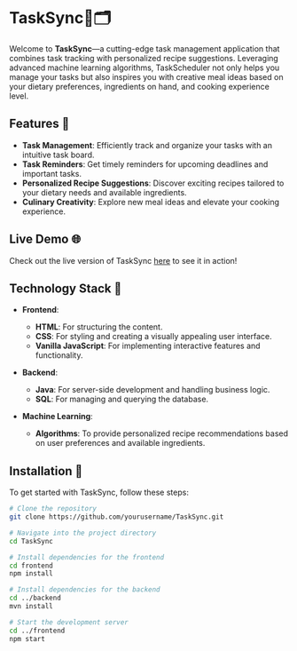 # TaskSync🍲🗂️

Welcome to **TaskSync**—a cutting-edge task management application that combines task tracking with personalized recipe suggestions. Leveraging advanced machine learning algorithms, TaskScheduler not only helps you manage your tasks but also inspires you with creative meal ideas based on your dietary preferences, ingredients on hand, and cooking experience level.

## Features 🚀

- **Task Management**: Efficiently track and organize your tasks with an intuitive task board.
- **Task Reminders**: Get timely reminders for upcoming deadlines and important tasks.
- **Personalized Recipe Suggestions**: Discover exciting recipes tailored to your dietary needs and available ingredients.
- **Culinary Creativity**: Explore new meal ideas and elevate your cooking experience.

## Live Demo 🌐

Check out the live version of TaskSync [here](https://hoangsonww.github.io/The-Ultimate-Task-Board) to see it in action!

## Technology Stack 🌟

- **Frontend**:
  - **HTML**: For structuring the content.
  - **CSS**: For styling and creating a visually appealing user interface.
  - **Vanilla JavaScript**: For implementing interactive features and functionality.

- **Backend**:
  - **Java**: For server-side development and handling business logic.
  - **SQL**: For managing and querying the database.

- **Machine Learning**:
  - **Algorithms**: To provide personalized recipe recommendations based on user preferences and available ingredients.

## Installation 🔧

To get started with TaskSync, follow these steps:

```bash
# Clone the repository
git clone https://github.com/yourusername/TaskSync.git

# Navigate into the project directory
cd TaskSync

# Install dependencies for the frontend
cd frontend
npm install

# Install dependencies for the backend
cd ../backend
mvn install

# Start the development server
cd ../frontend
npm start
